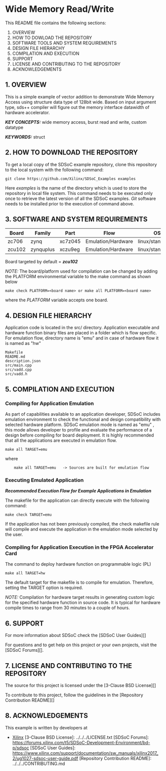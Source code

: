 Wide Memory Read/Write
======================

This README file contains the following sections:

1. OVERVIEW
2. HOW TO DOWLOAD THE REPOSITORY
3. SOFTWARE TOOLS AND SYSTEM REQUIREMENTS
4. DESIGN FILE HIERARCHY
5. COMPILATION AND EXECUTION
6. SUPPORT
7. LICENSE AND CONTRIBUTING TO THE REPOSITORY
8. ACKNOWLEDGEMENTS
## 1. OVERVIEW
This is a simple example of vector addition to demonstrate Wide Memory Access using structure data type of 128bit wide. Based on input argument type, sds++ compiler will figure out the memory interface datawidth of hardware accelerator.

***KEY CONCEPTS:*** wide memory access, burst read and write, custom datatype

***KEYWORDS:*** struct

## 2. HOW TO DOWNLOAD THE REPOSITORY
To get a local copy of the SDSoC example repository, clone this repository to the local system with the following command:
```
git clone https://github.com/Xilinx/SDSoC_Examples examples
```
Here *examples* is the name of the directory which is used to store the repository in local file system. This command needs to be executed only once to retrieve the latest version of all the SDSoC examples. *Git* software needs to be installed prior to the execution of command above.

## 3. SOFTWARE AND SYSTEM REQUIREMENTS
Board | Family | Part | Flow | OS 
------|-------------|----------|----------|----------
zc706|zynq|xc7z045|Emulation/Hardware|linux/standalone|
zcu102|zynquplus|xczu9eg|Emulation/Hardware|linux/standalone|


Board targeted by default = ***zcu102***

*NOTE:* The board/platform used for compilation can be changed by adding the PLATFORM environmental variable to the make command as shown below
```
make check PLATFORM=<board name> or make all PLATFORM=<board name>
```
where the *PLATFORM* variable accepts one board.

## 4. DESIGN FILE HIERARCHY
Application code is located in the src/ directory. Application executable and hardware function binary files are placed in a folder which is flow specific. For emulation flow, directory name is "emu" and in case of hardware flow it is named as "hw" 
```
Makefile
README.md
description.json
src/main.cpp
src/vadd.cpp
src/vadd.h
```

## 5. COMPILATION AND EXECUTION
### Compiling for Application Emulation
As part of capabilities available to an application developer, SDSoC includes emulation environment to check the functional and design compatibility with selected hardware platform.
SDSoC emulation mode is named as "emu" , this mode allows developer to profile and evaluate the performance of a design before compiling for board deployment. It is highly recommended that all the applications are executed in emulation flow.
```
make all TARGET=emu
```
where
```
	make all TARGET=emu   -> Sources are built for emulation flow
```
### Executing Emulated Application 
***Recommended Execution Flow for Example Applications in Emulation*** 

The makefile for the application can directly execute with the following command:
```
make check TARGET=emu
```
If the application has not been previously compiled, the check makefile rule will compile and execute the application in the emulation mode selected by the user.

### Compiling for Application Execution in the FPGA Accelerator Card
The command to deploy hardware function on programmable logic (PL)
```
make all TARGET=hw
```
The default target for the makefile is to compile for emulation. Therefore, setting the TARGET option is required.

*NOTE:* Compilation for hardware target results in generating custom logic for the specified hardware function in source code. 
It is typical for hardware compile times to range from 30 minutes to a couple of hours.


## 6. SUPPORT
For more information about SDSoC check the [SDSoC User Guides][]

For questions and to get help on this project or your own projects, visit the [SDSoC Forums][].


## 7. LICENSE AND CONTRIBUTING TO THE REPOSITORY
The source for this project is licensed under the [3-Clause BSD License][]

To contribute to this project, follow the guidelines in the [Repository Contribution README][]

## 8. ACKNOWLEDGEMENTS
This example is written by developers at
- [Xilinx](http://www.xilinx.com)
[3-Clause BSD License]: ../../../LICENSE.txt
[SDSoC Forums]: https://forums.xilinx.com/t5/SDSoC-Development-Environment/bd-p/sdsoc
[SDSoC User Guides]: https://www.xilinx.com/support/documentation/sw_manuals/xilinx2017_2/ug1027-sdsoc-user-guide.pdf
[Repository Contribution README]: ../../../CONTRIBUTING.md
